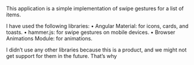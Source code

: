 
This application is a simple implementation of swipe gestures for a list of items.

I have used the following libraries:
	•	Angular Material: for icons, cards, and toasts.
	•	hammer.js: for swipe gestures on mobile devices.
	•	Browser Animations Module: for animations.

I didn’t use any other libraries because this is a product, and we might not get support for them in the future. That’s why